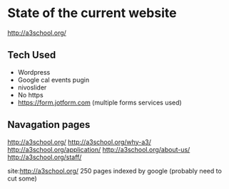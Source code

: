 # State of the current website

http://a3school.org/

## Tech Used

* Wordpress
* Google cal events pugin
* nivoslider
* No https
* https://form.jotform.com (multiple forms services used)

## Navagation pages
http://a3school.org/
http://a3school.org/why-a3/
http://a3school.org/application/
http://a3school.org/about-us/
http://a3school.org/staff/

site:http://a3school.org/ 250 pages indexed by google (probably need to cut some)
